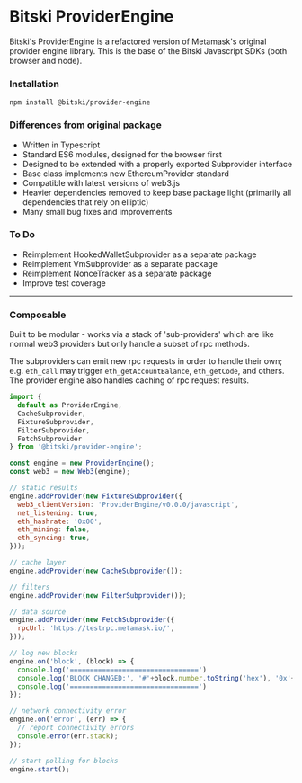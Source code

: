 # Bitski ProviderEngine

Bitski's ProviderEngine is a refactored version of Metamask's original provider engine library. This is the base of the Bitski Javascript SDKs (both browser and node).

### Installation

`npm install @bitski/provider-engine`

### Differences from original package

- Written in Typescript
- Standard ES6 modules, designed for the browser first
- Designed to be extended with a properly exported Subprovider interface
- Base class implements new EthereumProvider standard
- Compatible with latest versions of web3.js
- Heavier dependencies removed to keep base package light (primarily all dependencies that rely on elliptic)
- Many small bug fixes and improvements

### To Do

- Reimplement HookedWalletSubprovider as a separate package
- Reimplement VmSubprovider as a separate package
- Reimplement NonceTracker as a separate package
- Improve test coverage

---

### Composable

Built to be modular - works via a stack of 'sub-providers' which are like normal web3 providers but only handle a subset of rpc methods.

The subproviders can emit new rpc requests in order to handle their own;  e.g. `eth_call` may trigger `eth_getAccountBalance`, `eth_getCode`, and others.
The provider engine also handles caching of rpc request results.

```js
import {
  default as ProviderEngine,
  CacheSubprovider,
  FixtureSubprovider,
  FilterSubprovider,
  FetchSubprovider
} from '@bitski/provider-engine';

const engine = new ProviderEngine();
const web3 = new Web3(engine);

// static results
engine.addProvider(new FixtureSubprovider({
  web3_clientVersion: 'ProviderEngine/v0.0.0/javascript',
  net_listening: true,
  eth_hashrate: '0x00',
  eth_mining: false,
  eth_syncing: true,
}));

// cache layer
engine.addProvider(new CacheSubprovider());

// filters
engine.addProvider(new FilterSubprovider());

// data source
engine.addProvider(new FetchSubprovider({
  rpcUrl: 'https://testrpc.metamask.io/',
}));

// log new blocks
engine.on('block', (block) => {
  console.log('================================')
  console.log('BLOCK CHANGED:', '#'+block.number.toString('hex'), '0x'+block.hash.toString('hex'))
  console.log('================================')
});

// network connectivity error
engine.on('error', (err) => {
  // report connectivity errors
  console.error(err.stack);
});

// start polling for blocks
engine.start();
```
